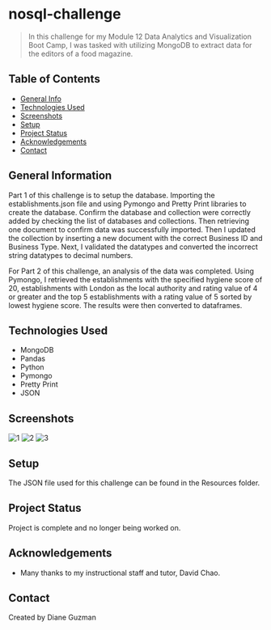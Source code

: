 # nosql-challenge
> In this challenge for my Module 12 Data Analytics and Visualization Boot Camp, I was tasked with utilizing MongoDB to extract data for the editors of a food magazine.

## Table of Contents
* [General Info](#general-information)
* [Technologies Used](#technologies-used)
* [Screenshots](#screenshots)
* [Setup](#setup)
* [Project Status](#project-status)
* [Acknowledgements](#acknowledgements)
* [Contact](#contact)


## General Information
Part 1 of this challenge is to setup the database. Importing the establishments.json file and using Pymongo and Pretty Print libraries to create the database.  Confirm the database and collection were correctly added by checking the list of databases and collections. Then retrieving one document to confirm data was successfully imported.  Then I updated the collection by inserting a new document with the correct Business ID and Business Type. Next, I validated the datatypes and converted the incorrect string datatypes to decimal numbers.

For Part 2 of this challenge, an analysis of the data was completed. Using Pymongo, I retrieved the establishments with the specified hygiene score of 20, establishments with London as the local authority and rating value of 4 or greater and the top 5 establishments with a rating value of 5 sorted by lowest hygiene score.  The results were then converted to dataframes.


## Technologies Used
- MongoDB
- Pandas
- Python
- Pymongo
- Pretty Print
- JSON


## Screenshots
![1](https://user-images.githubusercontent.com/117790100/223496679-4cf43397-12eb-4aa8-af03-1010ff74826a.png)
![2](https://user-images.githubusercontent.com/117790100/223496682-5b85464f-c676-4a3a-9d3d-1248e4e81527.png)
![3](https://user-images.githubusercontent.com/117790100/223496684-7a2cf7fb-6ef6-4870-a1ed-1648e0b28a30.png)


## Setup
The JSON file used for this challenge can be found in the Resources folder.


## Project Status
Project is complete and no longer being worked on.


## Acknowledgements
- Many thanks to my instructional staff and tutor, David Chao.


## Contact
Created by Diane Guzman

